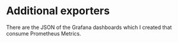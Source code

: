 # Additional exporters
There are the JSON of the Grafana dashboards which I created that consume Prometheus Metrics.